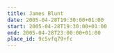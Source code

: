 ```yaml
---
title: James Blunt
date: 2005-04-28T19:30:00+01:00
start: 2005-04-28T19:30:00+01:00
end: 2005-04-28T23:00:00+01:00
place_id: 9c5vfq79+fc
---
```

